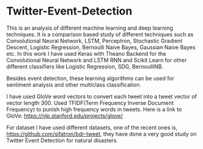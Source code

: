 # Twitter-Event-Detection
This is an analysis of different machine learning and deep learning techniques. It is a comparison based study of  different techniques such as Convolutional Neural Network, LSTM, Perceptron, Stochastic Gradient Descent, Logistic Regression, Bernoulli Naive Bayes, Gaussian Naive Bayes etc.
In this work I have used Keras with Theano Backend for the Convolutional Neural Network and LSTM RNN and Scikit Learn for other different classifiers like Logistic Regression, SDG, BernoulliNB.

Besides event detection, these learning algorithms can be used for sentiment analysis and other multiclass classification.

I have used GloVe word vectors to convert each tweet into a tweet vector of vector length 300. Used TFIDF(Term Frequency Inverse Document Frequency) to punish high frequency words in tweets.
Here is a link to GloVe: https://nlp.stanford.edu/projects/glove/

For dataset I have used different datasets, one of the recent ones is, https://github.com/sifatron/bdr-tweet, they have done a very good study on Twitter Event Detection for natural disasters.
